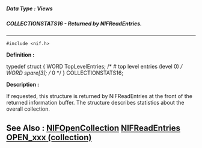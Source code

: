 ##### Data Type : Views
##### COLLECTIONSTATS16 - Returned by NIFReadEntries.
---
```
#include <nif.h>
```

**Definition :**

typedef struct {
   WORD TopLevelEntries; /* # top level entries (level 0) */
   WORD spare[3];        /* 0 */
} COLLECTIONSTATS16;

**Description :**

If requested, this structure is returned by NIFReadEntries at the front of the returned information buffer.  The structure describes statistics about the overall collection.


**See Also :**
[NIFOpenCollection](/domino-c-api-docs/reference/Func/NIFOpenCollection)
[NIFReadEntries](/domino-c-api-docs/reference/Func/NIFReadEntries)
[OPEN_xxx (collection)](/domino-c-api-docs/reference/Symb/OPEN_xxx (collection))
---

